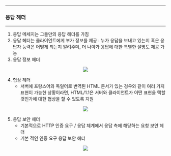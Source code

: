 -----
### 응답 헤더
-----
1. 응답 메세지는 그들만의 응답 헤더를 가짐
2. 응답 헤더는 클라이언트에게 부가 정보를 제공 : 누가 응답을 보내고 있는지 혹은 응답자 능력은 어떻게 되는지 알려주며, 더 나아가 응답에 대한 특별한 설명도 제공 가능
3. 응답 정보 헤더
<div align="center">
<img src="https://github.com/user-attachments/assets/73a6a982-4a99-498c-89a7-c68775f1fee5">
</div>

4. 협상 헤더
   - 서버에 프랑스어와 독일어로 번역된 HTML 문서가 있는 경우와 같이 여러 가지 표현이 가능한 상황이라면, HTML/1.1은 서버와 클라이언트가 어떤 표현을 택할 것인가에 대한 협상을 할 수 있도록 지원
<div align="center">
<img src="https://github.com/user-attachments/assets/37b4c83f-2102-4c34-a265-3d5ba76989d2">
</div>

5. 응답 보안 헤더
   - 기본적으로 HTTP 인증 요구 / 응답 체계에서 응답 측에 해당하는 요청 보안 헤더
   - 기본 적인 인증 요구 응답 보안 헤더
<div align="center">
<img src="https://github.com/user-attachments/assets/c654e1d8-2cfd-40de-9089-efc1c42a6b18">
</div>
